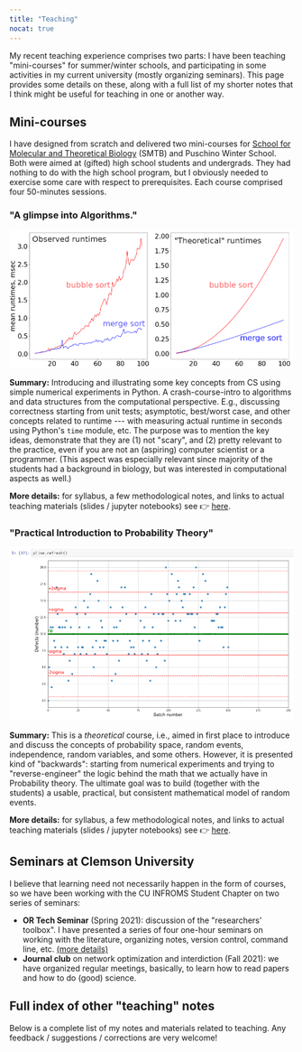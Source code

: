 ```yaml
---
title: "Teaching"
nocat: true
---
```


My recent teaching experience comprises two parts: I have been teaching
"mini-courses" for summer/winter schools, and participating in some activities
in my current university (mostly organizing seminars). This page provides some
details on these, along with a full list of my shorter notes that
I think might be useful for teaching in one or another way.

## Mini-courses
I have designed from scratch and delivered two mini-courses for [School for
Molecular and Theoretical Biology](https://molbioschool.org/en/) (SMTB) and
Puschino Winter School. Both were aimed at (gifted) high school students and
undergrads. They had nothing to do with the high school program, but I obviously
needed to exercise some care with respect to prerequisites. Each course
comprised four 50-minutes sessions.

### "A glimpse into Algorithms."
![Runtimes figure](./smtb_algo.png#full-shadow)

**Summary:** Introducing and illustrating some key concepts from CS using simple
numerical experiments in Python. A crash-course-intro to algorithms and data structures
from the computational perspective. E.g., discussing correctness starting from unit
tests; asymptotic, best/worst case, and other concepts related to runtime ---
with measuring actual runtime in seconds using Python's `time` module, etc. The
purpose was to mention the key ideas, demonstrate that they are (1) not "scary",
and (2) pretty relevant to the practice, even if you are not an (aspiring)
computer scientist or a programmer. (This aspect was especially relevant since
majority of the students had a background in biology, but was interested in
computational aspects as well.)

**More details:** for syllabus, a few methodological notes, and links to
actual teaching materials (slides / jupyter notebooks) see 👉 [here](/teaching/smtb-algo).

### "Practical Introduction to Probability Theory"
![Experiment with sample mean and variance](./smtb_probs.png#full-shadow)

**Summary:** This is a *theoretical* course, i.e., aimed in first place to
introduce and discuss the concepts of probability space, random events,
independence, random variables, and some others. However, it is presented kind of
"backwards": starting from numerical experiments and trying to
"reverse-engineer" the logic behind the math that we actually have in
Probability theory. The ultimate goal was to build (together with the students)
a usable, practical, but consistent mathematical model of random events.

**More details:** for syllabus, a few methodological notes, and links to
actual teaching materials (slides / jupyter notebooks) see 👉 [here](/teaching/smtb-probs).


## Seminars at Clemson University
I believe that learning need not necessarily happen in the
form of courses, so we have been working with the CU INFROMS Student Chapter on
two series of seminars:
- **OR Tech Seminar** (Spring 2021): discussion of the "researchers' toolbox".
  I have presented a series of four one-hour seminars on working with the
  literature, organizing notes, version control, command line, etc. [(more
  details)](/edu/or-tech-seminar/)
- **Journal club** on network optimization and interdiction (Fall 2021): we have
  organized regular meetings, basically, to learn how to read papers
  and how to do (good) science.

## Full index of other "teaching" notes
Below is a complete list of my notes and materials related to teaching. Any feedback /
suggestions / corrections are very welcome!

